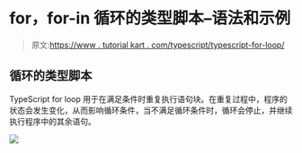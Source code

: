 # for，for-in 循环的类型脚本–语法和示例

> 原文:[https://www . tutorial kart . com/typescript/typescript-for-loop/](https://www.tutorialkart.com/typescript/typescript-for-loop/)

## 循环的类型脚本

TypeScript for loop 用于在满足条件时重复执行语句块。在重复过程中，程序的状态会发生变化，从而影响循环条件，当不满足循环条件时，循环会停止，并继续执行程序中的其余语句。

[![](../Images/925da31b32d6bc3827932f6c8afb11bb.png)](https://www.tutorialkart.com/)